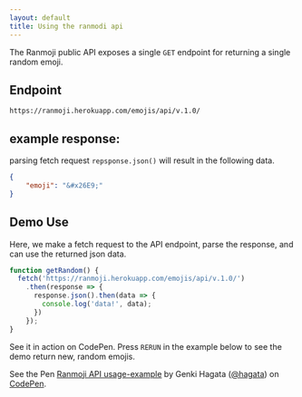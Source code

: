 ```yaml
---
layout: default
title: Using the ranmodi api
---
```


The Ranmoji public API exposes a single `GET` endpoint for returning a single random emoji.

## Endpoint
`https://ranmoji.herokuapp.com/emojis/api/v.1.0/`

## example response:
parsing fetch request `repsponse.json()` will result in the following data.
```json
{
    "emoji": "&#x26E9;"
}
```

## Demo Use
Here, we make a fetch request to the API endpoint, parse the response, and can use the returned json data.

```javascript
function getRandom() {
  fetch('https://ranmoji.herokuapp.com/emojis/api/v.1.0/')
    .then(response => {
      response.json().then(data => {
        console.log('data!', data);
      })
    });
}
```

See it in action on CodePen. Press `RERUN` in the example below to see the demo return new, random emojis.

<p data-height="350" data-theme-id="light" data-slug-hash="rrAgXQ" data-default-tab="result" data-user="hagata" data-embed-version="2" class="codepen">See the Pen <a href="http://codepen.io/hagata/pen/rrAgXQ/">Ranmoji API usage-example</a> by Genki Hagata (<a href="http://codepen.io/hagata">@hagata</a>) on <a href="http://codepen.io">CodePen</a>.</p>
<script async src="//assets.codepen.io/assets/embed/ei.js"></script>
